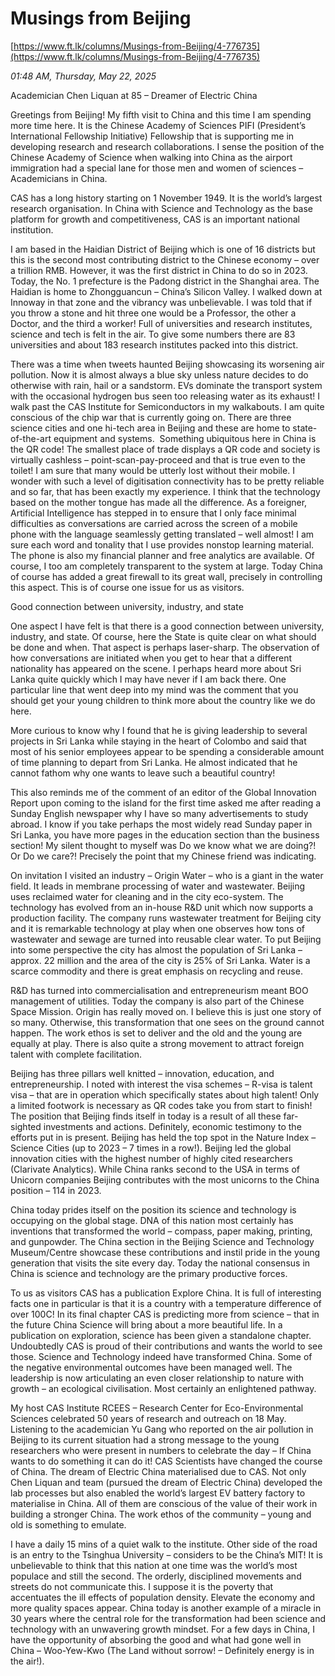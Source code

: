 # Musings from Beijing

[https://www.ft.lk/columns/Musings-from-Beijing/4-776735](https://www.ft.lk/columns/Musings-from-Beijing/4-776735)

*01:48 AM, Thursday, May 22, 2025*

Academician Chen Liquan at 85 – Dreamer of Electric China

Greetings from Beijing! My fifth visit to China and this time I am spending more time here. It is the Chinese Academy of Sciences PIFI (President’s International Fellowship Initiative) Fellowship that is supporting me in developing research and research collaborations. I sense the position of the Chinese Academy of Science when walking into China as the airport immigration had a special lane for those men and women of sciences – Academicians in China.

CAS has a long history starting on 1 November 1949. It is the world’s largest research organisation. In China with Science and Technology as the base platform for growth and competitiveness, CAS is an important national institution.

I am based in the Haidian District of Beijing which is one of 16 districts but this is the second most contributing district to the Chinese economy – over a trillion RMB. However, it was the first district in China to do so in 2023. Today, the No. 1 prefecture is the Padong district in the Shanghai area. The Haidian is home to Zhongguancun – China’s Silicon Valley. I walked down at Innoway in that zone and the vibrancy was unbelievable. I was told that if you throw a stone and hit three one would be a Professor, the other a Doctor, and the third a worker! Full of universities and research institutes, science and tech is felt in the air. To give some numbers there are 83 universities and about 183 research institutes packed into this district.

There was a time when tweets haunted Beijing showcasing its worsening air pollution. Now it is almost always a blue sky unless nature decides to do otherwise with rain, hail or a sandstorm. EVs dominate the transport system with the occasional hydrogen bus seen too releasing water as its exhaust! I walk past the CAS Institute for Semiconductors in my walkabouts. I am quite conscious of the chip war that is currently going on. There are three science cities and one hi-tech area in Beijing and these are home to state-of-the-art equipment and systems.  Something ubiquitous here in China is the QR code! The smallest place of trade displays a QR code and society is virtually cashless – point-scan-pay-proceed and that is true even to the toilet! I am sure that many would be utterly lost without their mobile. I wonder with such a level of digitisation connectivity has to be pretty reliable and so far, that has been exactly my experience. I think that the technology based on the mother tongue has made all the difference. As a foreigner, Artificial Intelligence has stepped in to ensure that I only face minimal difficulties as conversations are carried across the screen of a mobile phone with the language seamlessly getting translated – well almost! I am sure each word and tonality that I use provides nonstop learning material. The phone is also my financial planner and free analytics are available. Of course, I too am completely transparent to the system at large. Today China of course has added a great firewall to its great wall, precisely in controlling this aspect. This is of course one issue for us as visitors.

Good connection between university, industry, and state

One aspect I have felt is that there is a good connection between university, industry, and state. Of course, here the State is quite clear on what should be done and when. That aspect is perhaps laser-sharp. The observation of how conversations are initiated when you get to hear that a different nationality has appeared on the scene. I perhaps heard more about Sri Lanka quite quickly which I may have never if I am back there. One particular line that went deep into my mind was the comment that you should get your young children to think more about the country like we do here.

More curious to know why I found that he is giving leadership to several projects in Sri Lanka while staying in the heart of Colombo and said that most of his senior employees appear to be spending a considerable amount of time planning to depart from Sri Lanka. He almost indicated that he cannot fathom why one wants to leave such a beautiful country!

This also reminds me of the comment of an editor of the Global Innovation Report upon coming to the island for the first time asked me after reading a Sunday English newspaper why I have so many advertisements to study abroad. I know if you take perhaps the most widely read Sunday paper in Sri Lanka, you have more pages in the education section than the business section! My silent thought to myself was Do we know what we are doing?! Or Do we care?! Precisely the point that my Chinese friend was indicating.

On invitation I visited an industry – Origin Water – who is a giant in the water field. It leads in membrane processing of water and wastewater. Beijing uses reclaimed water for cleaning and in the city eco-system. The technology has evolved from an in-house R&D unit which now supports a production facility. The company runs wastewater treatment for Beijing city and it is remarkable technology at play when one observes how tons of wastewater and sewage are turned into reusable clear water. To put Beijing into some perspective the city has almost the population of Sri Lanka – approx. 22 million and the area of the city is 25% of Sri Lanka. Water is a scarce commodity and there is great emphasis on recycling and reuse.

R&D has turned into commercialisation and entrepreneurism meant BOO management of utilities. Today the company is also part of the Chinese Space Mission. Origin has really moved on. I believe this is just one story of so many. Otherwise, this transformation that one sees on the ground cannot happen. The work ethos is set to deliver and the old and the young are equally at play. There is also quite a strong movement to attract foreign talent with complete facilitation.

Beijing has three pillars well knitted – innovation, education, and entrepreneurship. I noted with interest the visa schemes – R-visa is talent visa – that are in operation which specifically states about high talent! Only a limited footwork is necessary as QR codes take you from start to finish! The position that Beijing finds itself in today is a result of all these far-sighted investments and actions. Definitely, economic testimony to the efforts put in is present. Beijing has held the top spot in the Nature Index – Science Cities (up to 2023 – 7 times in a row!). Beijing led the global innovation cities with the highest number of highly cited researchers (Clarivate Analytics). While China ranks second to the USA in terms of Unicorn companies Beijing contributes with the most unicorns to the China position – 114 in 2023.

China today prides itself on the position its science and technology is occupying on the global stage. DNA of this nation most certainly has inventions that transformed the world – compass, paper making, printing, and gunpowder. The China section in the Beijing Science and Technology Museum/Centre showcase these contributions and instil pride in the young generation that visits the site every day. Today the national consensus in China is science and technology are the primary productive forces.

To us as visitors CAS has a publication Explore China. It is full of interesting facts one in particular is that it is a country with a temperature difference of over 100C! In its final chapter CAS is predicting more from science – that in the future China Science will bring about a more beautiful life. In a publication on exploration, science has been given a standalone chapter. Undoubtedly CAS is proud of their contributions and wants the world to see those. Science and Technology indeed have transformed China. Some of the negative environmental outcomes have been managed well. The leadership is now articulating an even closer relationship to nature with growth – an ecological civilisation. Most certainly an enlightened pathway.

My host CAS Institute RCEES – Research Center for Eco-Environmental Sciences celebrated 50 years of research and outreach on 18 May. Listening to the academician Yu Gang who reported on the air pollution in Beijing to its current situation had a strong message to the young researchers who were present in numbers to celebrate the day – If China wants to do something it can do it! CAS Scientists have changed the course of China. The dream of Electric China materialised due to CAS. Not only Chen Liquan and team (pursued the dream of Electric China) developed the lab processes but also enabled the world’s largest EV battery factory to materialise in China. All of them are conscious of the value of their work in building a stronger China. The work ethos of the community – young and old is something to emulate.

I have a daily 15 mins of a quiet walk to the institute. Other side of the road is an entry to the Tsinghua University – considers to be the China’s MIT! It is unbelievable to think that this nation at one time was the world’s most populace and still the second. The orderly, disciplined movements and streets do not communicate this. I suppose it is the poverty that accentuates the ill effects of population density. Elevate the economy and more quality spaces appear. China today is another example of a miracle in 30 years where the central role for the transformation had been science and technology with an unwavering growth mindset. For a few days in China, I have the opportunity of absorbing the good and what had gone well in China – Woo-Yew-Kwo (The Land without sorrow! – Definitely energy is in the air!).

